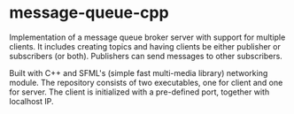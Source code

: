 # message-queue-cpp
Implementation of a message queue broker server with support for multiple clients. 
It includes creating topics and having clients be either publisher or subscribers (or both). Publishers can send messages to other subscribers.

Built with C++ and SFML's (simple fast multi-media library) networking module. The repository consists of two executables, one for client and one for server. The client is initialized with a pre-defined port, together with localhost IP.

